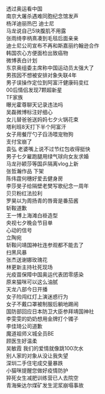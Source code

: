 透过奥运看中国  
南京大屠杀遇难同胞纪念馆发声  
杨洋迪丽热巴 迪士尼  
马龙说自己5块腹肌不用露  
张雨绮李柄熹凑到毛毯后面亲亲  
迪士尼公司宣布不再和斯嘉丽约翰逊合作  
韩国农心方便面检出致癌物  
微博表白计划  
东京奥组委主席称中国运动员太强大了  
男孩因不想被安排对象失联4年  
男子误操作定位到阿富汗健康码变红  
00后情侣发现7颗超新星  
TF家族  
曝光霍尊聊天记录违法吗  
吴磊微博标注好细心  
女儿替爸爸送妈妈七夕火锅花束  
塔利班8天打下半个阿富汗  
女子用餐厅勺子舀汤喂宠物狗  
支付宝崩了  
袁弘 老婆嘴上说不过节红包收得挺快  
男子七夕雇跑腿用绿气球向女友求婚  
马龙孙颖莎等国乒隔离vlog上新  
张哲瀚作品 下架  
陈伟霆何穗好爱去健身房  
李莎旻子给隔壁老樊写歌纪念一周年  
贝贝粉红法拉利  
罗昊以为周扬青的唇膏是番茄酱  
斩鞍道歉  
王一博上海滩白褂造型  
央视七夕晚会节目单  
心动的信号  
立陶宛  
斩鞍问靖国神社连参观都不能去了  
扫黑风暴  
张杰送谢娜玫瑰花  
林更新主持社死现场  
光疫苗保障中国奥运代表团零感染  
原来猫咪可以这么油腻  
天龙八部今日开播  
女子险闯红灯上演迷惑行为  
女子不戴口罩被制服后躺地踢闹  
国防部回应日本防卫大臣参拜靖国神社  
李雯雯的奶奶想用金牌打个镯子  
李佳琦公司道歉  
魔道祖师义城全员BE  
顾医生好温柔  
吴敏霞 我们的爱情就像跳100次水  
别人家的对象从没让我失望  
深圳二手住宅成交量暴跌  
小猫咪提醒您做好疫情防护  
猝死女生减肥训练营已人去院空  
青海柴达尔煤矿发生泥浆崩塌事故  
